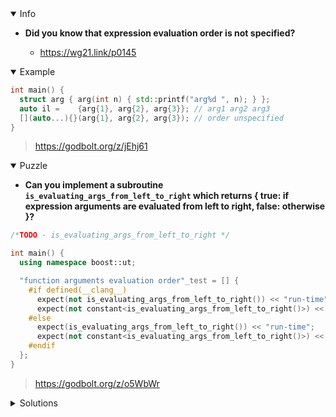 <details open><summary>Info</summary><p>

* **Did you know that expression evaluation order is not specified?**

  * https://wg21.link/p0145

</p></details><details open><summary>Example</summary><p>

```cpp
int main() {
  struct arg { arg(int n) { std::printf("arg%d ", n); } };
  auto il =    {arg{1}, arg{2}, arg{3}}; // arg1 arg2 arg3
  [](auto...){}(arg{1}, arg{2}, arg{3}); // order unspecified
}
```

> https://godbolt.org/z/jEhj61

</p></details><details open><summary>Puzzle</summary><p>

* **Can you implement a subroutine `is_evaluating_args_from_left_to_right` which returns { true: if expression arguments are evaluated from left to right, false: otherwise }?**

```cpp
/*TODO - is_evaluating_args_from_left_to_right */

int main() {
  using namespace boost::ut;

  "function arguments evaluation order"_test = [] {
    #if defined(__clang__)
      expect(not is_evaluating_args_from_left_to_right()) << "run-time";
      expect(not constant<is_evaluating_args_from_left_to_right()>) << "compile-time";
    #else
      expect(is_evaluating_args_from_left_to_right()) << "run-time";
      expect(not constant<is_evaluating_args_from_left_to_right()>) << "compile-time";
    #endif
  };
}
```

> https://godbolt.org/z/o5WbWr

</p></details><details><summary>Solutions</summary><p>

</p></details>
